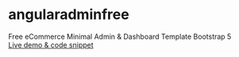 # angularadminfree
Free eCommerce Minimal Admin &amp; Dashboard Template Bootstrap 5<br>
[Live demo & code snippet
](https://therichpost.com/angular-17-free-ecommerce-minimal-admin-dashboard-template-bootstrap-5/)
